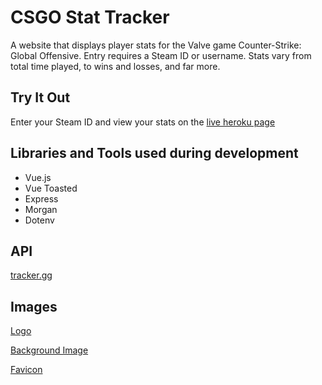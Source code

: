 # CSGO Stat Tracker
A website that displays player stats for the Valve game Counter-Strike: Global Offensive. Entry requires a Steam ID or username. Stats vary from total time played, to wins and losses, and far more. 

## Try It Out
Enter your Steam ID and view your stats on the [live heroku page](https://csgo-tracker-site.herokuapp.com/)

## Libraries and Tools used during development
- Vue.js
- Vue Toasted
- Express
- Morgan
- Dotenv

## API
[tracker.gg](https://tracker.gg)

## Images 

[Logo](https://1000logos.net/csgo-logo/)

[Background Image](https://www.kindpng.com/imgv/hixmTmw_csgo-character-png-transparent-png/)

[Favicon](https://vignette.wikia.nocookie.net/cswikia/images/4/4c/Csgo_CT_icon_alt.png/revision/latest/top-crop/width/220/height/220?cb=20151222191721)

